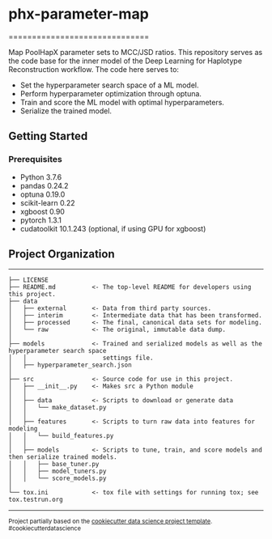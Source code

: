 # phx-parameter-map
==============================

Map PoolHapX parameter sets to MCC/JSD ratios. This repository serves as the code base for the
inner model of the Deep Learning for Haplotype Reconstruction workflow. The code here serves to:
* Set the hyperparameter search space of a ML model.
* Perform hyperparameter optimization through optuna.
* Train and score the ML model with optimal hyperparameters.
* Serialize the trained model.

## Getting Started
### Prerequisites
* Python 3.7.6
* pandas 0.24.2
* optuna 0.19.0
* scikit-learn 0.22
* xgboost 0.90
* pytorch 1.3.1
* cudatoolkit 10.1.243 (optional, if using GPU for xgboost)


## Project Organization
------------

    ├── LICENSE
    ├── README.md          <- The top-level README for developers using this project.
    ├── data
    │   ├── external       <- Data from third party sources.
    │   ├── interim        <- Intermediate data that has been transformed.
    │   ├── processed      <- The final, canonical data sets for modeling.
    │   └── raw            <- The original, immutable data dump.
    │
    ├── models             <- Trained and serialized models as well as the hyperparameter search space
    │   │                     settings file.
    │   ├── hyperparameter_search.json
    │
    ├── src                <- Source code for use in this project.
    │   ├── __init__.py    <- Makes src a Python module
    │   │
    │   ├── data           <- Scripts to download or generate data
    │   │   └── make_dataset.py
    │   │
    │   ├── features       <- Scripts to turn raw data into features for modeling
    │   │   └── build_features.py
    │   │
    │   ├── models         <- Scripts to tune, train, and score models and then serialize trained models.
    │   │   ├── base_tuner.py
    │   │   ├── model_tuners.py
    │   │   └── score_models.py
    │
    └── tox.ini            <- tox file with settings for running tox; see tox.testrun.org


--------

<p><small>Project partially based on the <a target="_blank" href="https://drivendata.github.io/cookiecutter-data-science/">cookiecutter data science project template</a>. #cookiecutterdatascience</small></p>
